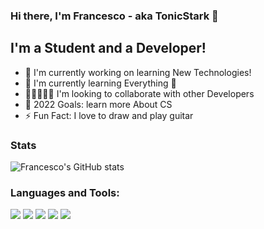 ### Hi there, I'm Francesco - aka TonicStark 👋

## I'm a Student and a Developer!
- 🔭 I'm currently working on learning New Technologies!
- 🌱 I'm currently learning Everything 🤣
- 👨🏻‍🤝‍👨🏽 I'm looking to collaborate with other Developers
- 🥅 2022 Goals: learn more About CS
- ⚡ Fun Fact: I love to draw and play guitar

### Stats
![Francesco's GitHub stats](https://github-readme-stats.vercel.app/api?username=tonicstark&show_icons=true&theme=tokyonight)

### Languages and Tools:
<img src="https://img.icons8.com/color/48/000000/python--v2.png"/> <img src="https://img.icons8.com/color/48/000000/visual-studio-code-2019.png"/> <img src="https://img.icons8.com/color/48/000000/git.png"/> <img src="https://img.icons8.com/ios-filled/50/000000/github.png"/> <img src="https://img.icons8.com/color/48/000000/sql.png"/>
